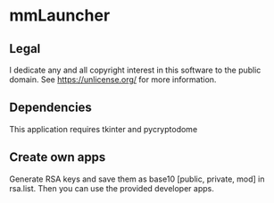# mmLauncher
## Legal
I dedicate any and all copyright interest in this software to the
public domain. See <https://unlicense.org/> for more information.
## Dependencies
This application requires tkinter and pycryptodome
## Create own apps
Generate RSA keys and save them as base10 [public, private, mod] in rsa.list. Then you can use the provided developer apps.

